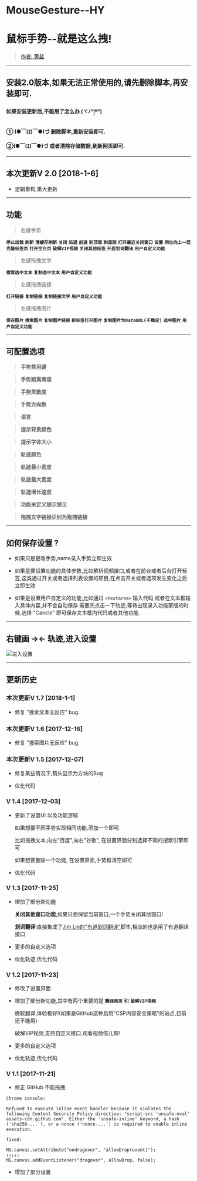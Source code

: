 # MouseGesture--HY
# 鼠标手势--就是这么拽!
> [作者: 黄盐](https://github.com/woolition/greasyforks)

----------

## **安装2.0版本,如果无法正常使用的,请先删除脚本,再安装即可**.

#### 如果安装更新后,不能用了怎么办  (ヾﾉ꒪ཫ꒪)
#### ① (●￣(ｴ)￣●)づ  删除脚本,重新安装即可.
#### ②(●￣(ｴ)￣●)づ   或者清除存储数据,刷新网页即可.

----------

## 本次更新V 2.0   [2018-1-6]

- 逻辑重构,重大更新

----------

## 功能

>右键手势

  **`停止加载`**    **`刷新`**    **`清缓存刷新`**    **`关闭`**    **`后退`**    **`前进`**    **`到顶部`**    **`到底部`**    **`打开最近关闭窗口`**    **`设置`**    **`网址向上一层`**    **`克隆标签页`**    **`打开空白页`**   **`破解VIP视频`**    **`关闭其他标签`**    **`开启划词翻译`**    **`用户自定义功能`**

>左键拖拽文字

  **`搜索选中文本`**    **`复制选中文本`**    **`用户自定义功能`**

>左键拖拽链接

  **`打开链接`**    **`复制链接`**    **`复制链接文字`**    **`用户自定义功能`**

>左键拖拽图片

  **`保存图片`**    **`搜索图片`**    <!--**`复制图片`**-->    **`复制图片链接`**    **`新标签打开图片`**    **`复制图片为DataURL(不稳定)`**    **`选中图片`**    **`用户自定义功能`**

----------
## 可配置选项

> **手势禁用键**

> **手势距离阈值**

> **手势灵敏度**

> **手势方向数**

> **语言**

> **提示背景颜色**

> **提示字体大小**

> **轨迹颜色**

> **轨迹最小宽度**

> **轨迹最大宽度**

> **轨迹增长速度**

> **功能未定义提示提示**

> **拖拽文字链接识别为拖拽链接**

----------
## 如何保存设置 ?

- 如果只是更改手势,name录入手势立即生效

- 如果是要设置功能的具体参数,比如解析视频接口,或者在前台或者后台打开标签,这类通过开关或者选择列表设置的项目,在点击开关或者选项发生变化之后立即生效

- 如果是设置用户自定义的功能,比如通过 `<textarea>` 输入代码,或者在文本框输入具体内容,并不会自动保存.需要先点击一下轨迹,等待出现录入功能蒙版的时候,选择 "Cancle" 即可保存文本框内代码或者其他功能.

----------
## 右键画 **→←** 轨迹,进入设置

![进入设置](https://github.com/woolition/greasyforks/raw/master/img/mouseGesture.gif)

----------
## 更新历史

### 本次更新V 1.7   [2018-1-1]

- 修复 "搜索文本无反应" bug.

### 本次更新V 1.6   [2017-12-16]

- 修复 "搜索图片无反应" bug.

### 本次更新V 1.5   [2017-12-07]

- 修复某些情况下,箭头显示为方块的Bug

- 优化代码

### V 1.4   [2017-12-03]

- 更新了设置UI 以及功能逻辑

    如果想要不同手势实现相同功能,添加一个即可.

    比如拖拽文本,向左"百度",向右"谷歌", 在设置界面分别选择不同的搜索引擎即可

    如果想要删除一个功能, 在设置界面,手势框清空即可

- 优化代码

### V 1.3   [2017-11-25]

- 增加了部分新功能

    **关闭其他窗口功能**,如果只想保留当前窗口,一个手势关闭其他窗口!

    **划词翻译**!直接集成了[Jim Lin的"有道划词翻译"](https://greasyfork.org/zh-CN/scripts/15844)脚本,相应的也是用了有道翻译接口

- 更多的自定义选项

- 优化轨迹,优化代码


### V 1.2   [2017-11-23]

- 修改了设置界面

- 增加了部分新功能,其中有两个重要的是 **`翻译网页`**  和 **`破解VIP视频`**.

    微软翻译,体验极好!(如果是GitHub这种启用"CSP内容安全策略"的站点,目前还不能用)

    破解VIP视频,支持自定义接口,观看视频倍儿爽!

- 更多的自定义选项

- 优化轨迹,优化代码

### V 1.1  [2017-11-21]
- 修正 GitHub 不能拖拽

`Chrome console:`

    Refused to execute inline event handler because it violates the following Content Security Policy directive: "script-src 'unsafe-eval' assets-cdn.github.com". Either the 'unsafe-inline' keyword, a hash ('sha256-...'), or a nonce ('nonce-...') is required to enable inline execution.

`fixed:`

    MG.canvas.setAttribute("ondragover", "allowDrop(event)");
    ↓↓↓↓↓
    MG.canvas.addEventListener("dragover", allowDrop, false);

- 增加了部分设置